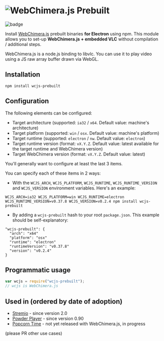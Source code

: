 # <img alt="WebChimera.js Prebuilt" src="https://raw.githubusercontent.com/jaruba/wcjs-logos/master/logos/small/wcjs-prebuilt.png">

![badge](https://nodei.co/npm/wcjs-prebuilt.png?downloads=true)

Install [WebChimera.js](http://github.com/RSATom/WebChimera.js) prebuilt binaries **for Electron** using npm. This module allows you to set-up **WebChimera.js + embedded VLC** without compilation / additional steps.

WebChimera.js is a node.js binding to libvlc. You can use it to play video using a JS raw array buffer drawn via WebGL.

## Installation

```
npm install wcjs-prebuilt
```

## Configuration

The following elements can be configured:
  - Target architecture (supported: `ia32` / `x64`. Default value: machine's architecture)
  - Target platform (supported: `win` / `osx`. Default value: machine's platform)
  - Target runtime (supported: `electron` / `nw`. Default value: `electron`)
  - Target runtime version (format: `vX.Y.Z`. Default value: latest available for the target runtime and WebChimera version)
  - Target WebChimera version (format: `vX.Y.Z`. Default value: latest)

You'll generally want to configure at least the last 3 items. 

You can specify each of these items in 2 ways:
  - With the `WCJS_ARCH`, `WCJS_PLATFORM`, `WCJS_RUNTIME`, `WCJS_RUNTIME_VERSION` and `WCJS_VERSION` environment variables.
  Here's an example:

  ```
  WCJS_ARCH=ia32 WCJS_PLATFORM=win WCJS_RUNTIME=electron WCJS_RUNTIME_VERSION=v0.37.8 WCJS_VERSION=v0.2.4 npm install wcjs-prebuilt
  ```
  - By adding a `wcjs-prebuilt` hash to your root `package.json`. This example should be self-explanatory:
  
  ```
  "wcjs-prebuilt": {
    "arch": "x64"
    "platform": "osx"
    "runtime": "electron"
    "runtimeVersion": "v0.37.8"
    "version": "v0.2.4"
  }
  ```

## Programmatic usage
```javascript
var wcjs = require("wcjs-prebuilt");
// wcjs is WebChimera.js
```

## Used in (ordered by date of adoption)
* [Stremio](http://www.strem.io) - since version 2.0
* [Powder Player](http://powder.media) - since version 0.90
* [Popcorn Time](https://popcorntime.io) - not yet released with WebChimera.js, in progress


(please PR other use cases)
